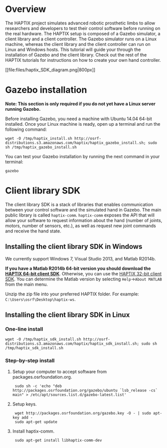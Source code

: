 # Overview

The HAPTIX project simulates advanced robotic prosthetic limbs to allow
researchers and developers to test their control software before running on the
real hardware. The HAPTIX setup is composed of a Gazebo simulator, a client
library and a client controller. The Gazebo simulator runs on a Linux machine,
whereas the client library and the client controller can run on Linux and
Windows hosts. This tutorial will guide your through the installation of Gazebo
and the client library. Check out the rest of the HAPTIX tutorials for
instructions on how to create your own hand controller.

[[file:files/haptix_SDK_diagram.png|800px]]

# Gazebo installation

**Note: This section is only required if you do not yet have a Linux server
running Gazebo.**

Before installing Gazebo, you need a machine with Ubuntu 14.04 64-bit
installed. Once your Linux machine is ready, open up a terminal and run the
following command:

~~~
wget -O /tmp/haptix_install.sh http://osrf-distributions.s3.amazonaws.com/haptix/haptix_gazebo_install.sh; sudo sh /tmp/haptix_gazebo_install.sh
~~~

You can test your Gazebo installation by running the next command in your
terminal:

~~~
gazebo
~~~

# Client library SDK

The client library SDK is a stack of libraries that enables communication
between your control software and the simulated hand in Gazebo. The main public library is
called `haptix-comm`. `haptix-comm` exposes the API that will allow your software to
request information about the hand (number of joints, motors, number of sensors,
etc.), as well as request new joint commands and receive the hand state.

## Installing the client library SDK in Windows

We currently support Windows 7, Visual Studio 2013, and Matlab R2014b.

**If you have a Matlab R2014b 64-bit version you should download the
 [HAPTIX 64-bit client SDK](
https://s3.amazonaws.com/osrf-distributions/haptix/hx_gz_sdk-0.1.0-release.zip)**.
Otherwise, you can use the
 [HAPTIX 32-bit client SDK](http://osrf-distributions.s3.amazonaws.com/haptix/hx_gz_sdk-0.1.0-release-Win32.zip). You can
 determine the Matlab version by selecting `Help`->`About MATLAB` from the main
 menu.

Unzip the zip file into your preferred HAPTIX folder. For example: `C:\Users\osrf\Desktop\haptix-ws`.

## Installing the client library SDK in Linux

###  One-line install

~~~
wget -O /tmp/haptix_sdk_install.sh http://osrf-distributions.s3.amazonaws.com/haptix/haptix_sdk_install.sh; sudo sh /tmp/haptix_sdk_install.sh
~~~

### Step-by-step install

1. Setup your computer to accept software from packages.osrfoundation.org.

        sudo sh -c 'echo "deb http://packages.osrfoundation.org/gazebo/ubuntu `lsb_release -cs` main" > /etc/apt/sources.list.d/gazebo-latest.list'

1. Setup keys.

        wget http://packages.osrfoundation.org/gazebo.key -O - | sudo apt-key add -
        sudo apt-get update

1. Install haptix-comm.

        sudo apt-get install libhaptix-comm-dev